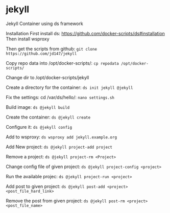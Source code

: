# jekyll
Jekyll Container using ds framework


Installation First install ds: 
https://github.com/docker-scripts/ds#installation Then install wsproxy

Then get the scripts from github: ```git clone https://github.com/jd147/jekyll```

Copy repo data into /opt/docker-scripts/: ```cp repodata /opt/docker-scripts/```

Change dir to /opt/docker-scripts/jekyll

Create a directory for the container: ```ds init jekyll @jekyll```

Fix the settings: cd /var/ds/hello/: ```nano settings.sh```

Build image: ```ds @jekyll build``` 

Create the container: ```ds @jekyll create``` 

Configure it: ```ds @jekyll config```

Add to wsproxy: ```ds wsproxy add jekyll.example.org```

Add New project: ```ds @jekyll project-add project```

Remove a project: ```ds @jekyll project-rm <Project>```

Change config file of given project: ```ds @jekyll project-config <project>``` 

Run the available projec: ```ds @jekyll project-run <project>```

Add post to given project: ```ds @jekyll post-add <project> <post_file_hard_link>```

Remove the post from given project: ```ds @jekyll post-rm <project> <post_file_name>``` 
         
         


         
